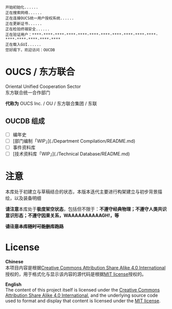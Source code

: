     开始初始化......
    正在搜索网络......
    正在连接OUCS统一用户授权系统......
    正在更新证书......
    正在检验终端安全......
    正在验证用户：****-****-****-****-****-****-****-****-****-****-****-****-****-****-****-****
    正在载入GUI......
    您好阁下，欢迎访问：OUCDB

# OUCS / 东方联合

Oriental Unified Cooperation Sector  
东方联合统一合作部门

**代称为** OUCS Inc. / OU / 东方联合集团 / 东联 

## OUCDB 组成

- [ ] 编年史
- [ ] [部门编制「WIP」](./Department Compilation/README.md)
- [ ] 事件资料库
- [ ] [技术资料库「WIP」](./Technical Database/README.md)

# 注意

本库处于初建立与草稿结合的状态，本版本迭代主要进行构架建立与初步背景描绘，以及装备明细

**请注意**本库处于**极度架空状态**，包括但不限于：**不遵守经典物理；不遵守人类共识意识形态；不遵守因果关系，WAAAAAAAAAAGH!，等**

**~~请注意本库随时可能删库跑路~~**

# License

**Chinese**  
本项目内容是根据[Creative Commons Attribution Share Alike 4.0 International](https://choosealicense.com/licenses/cc-by-sa-4.0/)授权的，用于格式化与显示该内容的源代码是根据[MIT license](LICENSE.md)授权的。

**English**  
The content of this project itself is licensed under the [Creative Commons Attribution Share Alike 4.0 International](https://choosealicense.com/licenses/cc-by-sa-4.0/), and the underlying source code used to format and display that content is licensed under the [MIT license](LICENSE.md).
